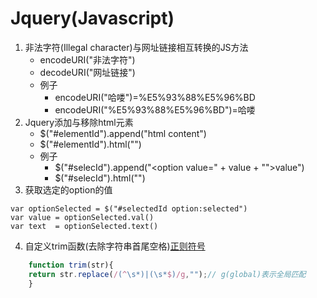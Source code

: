 # Jquery(Javascript)
1. 非法字符(Illegal character)与网址链接相互转换的JS方法
	+ encodeURI("非法字符")
	+ decodeURI("网址链接")
	+ 例子
		+ encodeURI("哈喽")=%E5%93%88%E5%96%BD
		+ encodeURI("%E5%93%88%E5%96%BD")=哈喽
2. Jquery添加与移除html元素
	+ $("#elementId").append("html content")
	+ $("#elementId").html("")
	+ 例子
		+ $("#selecId").append("<option value=\" + value + "\">value</option>")
		+ $("#selecId").html("")	
3. 获取选定的option的值
```jquery
var optionSelected = $("#selectedId option:selected")
var value = optionSelected.val()
var text  = optionSelected.text()
```
4. 自定义trim函数(去除字符串首尾空格)[正则符号](https://github.com/Tanglong9344/ref/tree/master/regExp/SymbolTable/README.md)
```js
	function trim(str){
	return str.replace(/(^\s*)|(\s*$)/g,"");// g(global)表示全局匹配
	}
```
